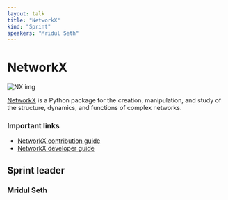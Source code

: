 ```yaml
---
layout: talk
title: "NetworkX"
kind: "Sprint"
speakers: "Mridul Seth"
---
```


# NetworkX

![NX img](https://avatars1.githubusercontent.com/u/388785?s=200&v=4)

[NetworkX](https://github.com/networkx/networkx) is a Python package for the creation, manipulation, and study of the structure, dynamics, and functions of complex networks.

### Important links
- [NetworkX contribution guide](https://networkx.org/documentation/latest/developer/contribute.html )
- [NetworkX developer guide](https://networkx.org/documentation/latest/developer/index.html)

## Sprint leader

### Mridul Seth


